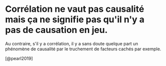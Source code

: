 # Corrélation ne vaut pas causalité mais ça ne signifie pas qu'il n'y a pas de causation en jeu.

Au contraire, s'il y a corrélation, il y a sans doute quelque part un phénomène de causalité par le truchement de facteurs cachés par exemple.

[@pearl2019]